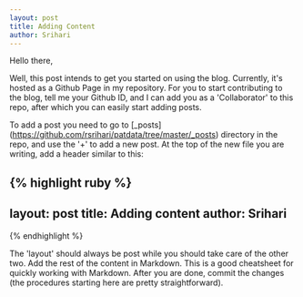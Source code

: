 ```yaml
---
layout: post
title: Adding Content
author: Srihari
---
```

Hello there,

Well, this post intends to get you started on using the blog. Currently, it's hosted as a Github Page in my repository. For you to start contributing to the blog, tell me your Github ID, and I can add you as a 'Collaborator' to this repo, after which you can easily start adding posts.

To add a post you need to go to [\_posts] (https://github.com/rsrihari/patdata/tree/master/_posts) directory in the repo, and use the '+' to add a new post. At the top of the new file you are writing, add a header similar to this:

{% highlight ruby %}
---
layout: post
title: Adding content
author: Srihari
---
{% endhighlight %}

The 'layout' should always be post while you should take care of the other two. Add the rest of the content in Markdown. This is a good cheatsheet for quickly working with Markdown. After you are done, commit the changes (the procedures starting here are pretty straightforward).
